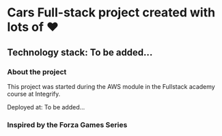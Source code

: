 # Cars Full-stack project created with lots of ❤️ 

## Technology stack: To be added...

### About the project

This project was started during the AWS module in the Fullstack academy course at Integrify.

Deployed at: To be added...

### Inspired by the Forza Games Series
